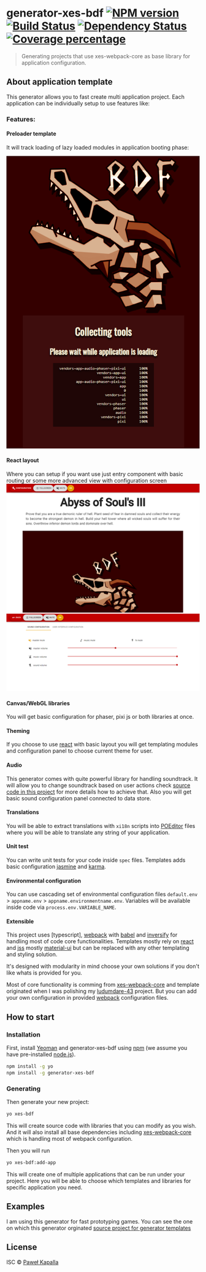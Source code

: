 # generator-xes-bdf [![NPM version][npm-image]][npm-url] [![Build Status][travis-image]][travis-url] [![Dependency Status][daviddm-image]][daviddm-url] [![Coverage percentage][coveralls-image]][coveralls-url]
> Generating projects that use xes-webpack-core as base library for application configuration.

## About application template

This generator allows you to fast create multi application project. Each application can be individually setup to use features like:

### Features:

#### Preloader template 
It will track loading of lazy loaded modules in application booting phase:

![preloader]

#### React layout
Where you can setup if you want use just entry component with basic routing or some more advanced view with configuration screen
![template]
![configuration]

#### Canvas/WebGL libraries
You will get basic configuration for phaser, pixi js or both libraries at once.

#### Theming
If you choose to use [react] with basic layout you will get templating modules and configuration panel to choose current theme for user.

#### Audio
This generator comes with quite powerful library for handling soundtrack. It will allow you to change soundtrack based on user actions check [source code in this project][example-use] for more details how to achieve that. Also you will get basic sound configuration panel connected to data store.

#### Translations
You will be able to extract translations with `xi18n` scripts into [POEditor] files where you will be able to translate any string of your application.

#### Unit test
You can write unit tests for your code inside `spec` files. Templates adds basic configuration [jasmine] and [karma].

#### Environmental configuration
You can use cascading set of environmental configuration files `default.env` > `appname.env` > `appname.environmentname.env`. Variables will be available inside code via `process.env.VARIABLE_NAME`.

#### Extensible

This project uses [typescript], [webpack] with [babel] and [inversify] for handling most of code core functionalities. Templates mostly rely on [react] and [jss] mostly [material-ui] but can be replaced with any other templating and styling solution.

It's designed with modularity in mind choose your own solutions if you don't like whats is provided for you.

Most of core functionality is comming from [xes-webpack-core] and template originated when I was polishing my [ludumdare-43][example-use] project.
But you can add your own configuration in provided [webpack] configuration files.

## How to start

### Installation

First, install [Yeoman](http://yeoman.io) and generator-xes-bdf using [npm](https://www.npmjs.com/) (we assume you have pre-installed [node.js](https://nodejs.org/)).

```bash
npm install -g yo
npm install -g generator-xes-bdf
```

### Generating

Then generate your new project:

```bash
yo xes-bdf
```

This will create source code with libraries that you can modify as you wish. And it will also install all base dependencies including [xes-webpack-core] which is handling most of webpack configuration.

Then you will run 

```bash
yo xes-bdf:add-app
```

This will create one of multiple applications that can be run under your project. Here you will be able to choose which templates and libraries for specific application you need.

## Examples

I am using this generator for fast prototyping games. You can see the one on which this generator orginated [source project for generator templates][example-use]

## License

ISC © [Paweł Kapalla](xesenix.pl)


[npm-image]: https://badge.fury.io/js/generator-xes-bdf.svg
[npm-url]: https://npmjs.org/package/generator-xes-bdf
[travis-image]: https://travis-ci.org/xesenix/generator-xes-bdf.svg?branch=master
[travis-url]: https://travis-ci.org/xesenix/generator-xes-bdf
[daviddm-image]: https://david-dm.org/xesenix/generator-xes-bdf.svg?theme=shields.io
[daviddm-url]: https://david-dm.org/xesenix/generator-xes-bdf
[coveralls-image]: https://coveralls.io/repos/xesenix/generator-xes-bdf/badge.svg
[coveralls-url]: https://coveralls.io/r/xesenix/generator-xes-bdf

[configuration]: /docs/configuration.png
[preloader]: /docs/preloader.png
[template]: /docs/generated.png

[babel]: https://babeljs.io/
[example-use]: https://github.com/Xesenix/ludumdare-43
[inversify]: http://inversify.io/
[jasmine]: https://jasmine.github.io/
[jss]: https://cssinjs.org
[karma]: https://karma-runner.github.io/latest/index.html
[material-ui]: https://material-ui.com/
[react]: https://reactjs.org/
[typscript]: https://www.typescriptlang.org/
[webpack]: https://webpack.js.org/
[xes-webpack-core]: https://github.com/Xesenix/xes-webpack-core
[POEditor]: https://poeditor.com/
